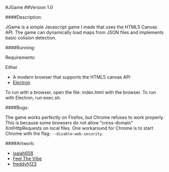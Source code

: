 #JGame
##Version 1.0

####Description:

JGame is a simple Javascript game I made that uses the HTML5 Canvas API.
The game can dynamically load maps from JSON files and implements basic colision detection.

####Running:

Requirements:

Either

- A modern browser that supports the HTML5 canvas API
- [Electron](http://electron.atom.io/)

To run with a browser, open the file: index.html with the browser.
To run with Electron, run exec.sh.

####Bugs:

The game works perfectly on Firefox, but Chrome refuses to work properly.
This is because some browsers do not allow "cross-domain" XmlHttpRequests on local files.
One workaround for Chrome is to start Chrome with the flag: `--disable-web-security`.

####Artwork:

- [isaiah658](https://openclipart.org/detail/215080/retro-character-sprite-sheet)
- [Feel The Vibe](http://thirdblack.tistory.com/entry/%EB%B0%A4%ED%95%98%EB%8A%98-%ED%8C%A8%ED%84%B4%EB%94%94%EC%9E%90%EC%9D%B8PNGSVG)
- [freddyh123](http://media.photobucket.com/user/freddyh123/media/mafia%20game%20icons/apoy1.gif.html)
